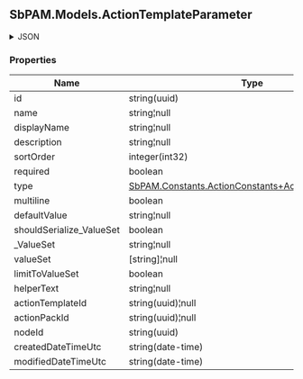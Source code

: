 
<h2 id="tocS_SbPAM.Models.ActionTemplateParameter">SbPAM.Models.ActionTemplateParameter</h2>

<a id="schemasbpam.models.actiontemplateparameter"></a>
<a id="schema_SbPAM.Models.ActionTemplateParameter"></a>
<a id="tocSsbpam.models.actiontemplateparameter"></a>
<a id="tocssbpam.models.actiontemplateparameter"></a>

<details><summary>JSON</summary>


```json
{
  "id": "497f6eca-6276-4993-bfeb-53cbbbba6f08",
  "name": "string",
  "displayName": "string",
  "description": "string",
  "sortOrder": 0,
  "required": true,
  "type": null,
  "multiline": true,
  "defaultValue": "string",
  "shouldSerialize_ValueSet": true,
  "_ValueSet": "string",
  "valueSet": [
    "string"
  ],
  "limitToValueSet": true,
  "helperText": "string",
  "actionTemplateId": "4ee12bc7-7f2c-4166-b5c4-7db2f4b5adb8",
  "actionPackId": "39c7c73c-e07f-4e7e-8988-1e771bddb06c",
  "nodeId": "959356e3-6168-4a92-b4a5-b9d462be6177",
  "createdDateTimeUtc": "2019-08-24T14:15:22Z",
  "modifiedDateTimeUtc": "2019-08-24T14:15:22Z"
}

```


</details>

### Properties

|Name|Type|Required|Restrictions|Description|
|---|---|---|---|---|
|id|string(uuid)|false|none|none|
|name|string¦null|false|none|none|
|displayName|string¦null|false|none|none|
|description|string¦null|false|none|none|
|sortOrder|integer(int32)|false|none|none|
|required|boolean|false|none|none|
|type|[SbPAM.Constants.ActionConstants+ActionParameterType](../Models/sbpam.constants.actionconstants+actionparametertype.md)|false|none|none|
|multiline|boolean|false|none|none|
|defaultValue|string¦null|false|none|none|
|shouldSerialize_ValueSet|boolean|false|read-only|none|
|_ValueSet|string¦null|false|none|none|
|valueSet|[string]¦null|false|none|none|
|limitToValueSet|boolean|false|none|none|
|helperText|string¦null|false|none|none|
|actionTemplateId|string(uuid)¦null|false|none|none|
|actionPackId|string(uuid)¦null|false|none|none|
|nodeId|string(uuid)|false|none|none|
|createdDateTimeUtc|string(date-time)|false|none|none|
|modifiedDateTimeUtc|string(date-time)|false|none|none|


